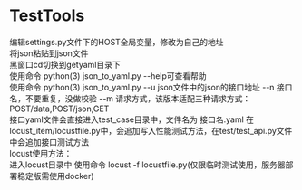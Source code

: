 # TestTools
编辑settings.py文件下的HOST全局变量，修改为自己的地址<br>
将json粘贴到json文件<br>
黑窗口cd切换到getyaml目录下<br>
使用命令 python(3) json_to_yaml.py --help可查看帮助<br>
使用命令 python(3) json_to_yaml.py --u json文件中的json的接口地址 --n 接口名，不要重复，没做校验 --m 请求方式，该版本适配三种请求方式：POST/data,POST/json,GET<br>
接口yaml文件会直接进入test_case目录中，文件名为 接口名.yaml 在locust_item/locustfile.py中，会追加写入性能测试方法，在test/test_api.py文件中会追加接口测试方法<br>
locust使用方法：<br>
进入locust目录中 使用命令 locust -f locustfile.py(仅限临时测试使用，服务器部署稳定版需使用docker)